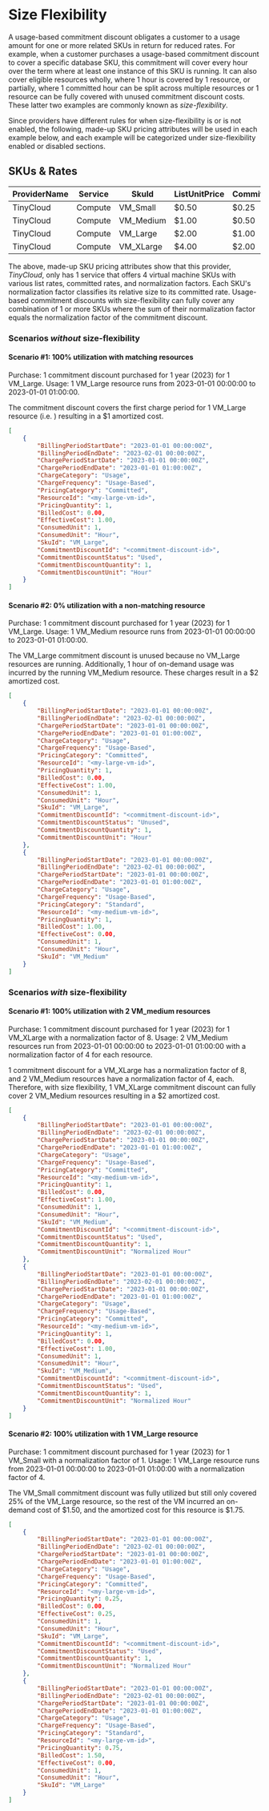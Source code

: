 # Size Flexibility

A usage-based commitment discount obligates a customer to a usage amount for one or more related SKUs in return for reduced rates.  For example, when a customer purchases a usage-based commitment discount to cover a specific database SKU, this commitment will cover every hour over the term where at least one instance of this SKU is running. It can also cover eligible resources wholly, where 1 hour is covered by 1 resource, or partially, where 1 committed hour can be split across multiple resources or 1 resource can be fully covered with unused commitment discount costs. These latter two examples are commonly known as *size-flexibility*.

Since providers have different rules for when size-flexibility is or is not enabled, the following, made-up SKU pricing attributes will be used in each example below, and each example will be categorized under size-flexibility enabled or disabled sections.

## SKUs & Rates

| ProviderName | Service | SkuId     | ListUnitPrice  | CommittedUnitPrice | NormalizationFactor |
| ------------ | ------- | --------- | -------------- | -------------------| ------------------- |
| TinyCloud    | Compute | VM_Small  | $0.50          | $0.25              | 1                   |
| TinyCloud    | Compute | VM_Medium | $1.00          | $0.50              | 2                   |
| TinyCloud    | Compute | VM_Large  | $2.00          | $1.00              | 4                   |
| TinyCloud    | Compute | VM_XLarge | $4.00          | $2.00              | 8                   |

The above, made-up SKU pricing attributes show that this provider, *TinyCloud*, only has 1 service that offers 4 virtual machine SKUs with various list rates, committed rates, and normalization factors. Each SKU's normalization factor classifies its relative size to its committed rate. Usage-based commitment discounts with size-flexibility can fully cover any combination of 1 or more SKUs where the sum of their normalization factor equals the normalization factor of the commitment discount.

### Scenarios *without* size-flexibility

#### Scenario #1: 100% utilization with matching resources

Purchase: 1 commitment discount purchased for 1 year (2023) for 1 VM_Large.
Usage: 1 VM_Large resource runs from 2023-01-01 00:00:00 to 2023-01-01 01:00:00.

The commitment discount covers the first charge period for 1 VM_Large resource (i.e. <my-vm-id>) resulting in a $1 amortized cost.

```json
[
    {
        "BillingPeriodStartDate": "2023-01-01 00:00:00Z",
        "BillingPeriodEndDate": "2023-02-01 00:00:00Z",
        "ChargePeriodStartDate": "2023-01-01 00:00:00Z",
        "ChargePeriodEndDate": "2023-01-01 01:00:00Z",
        "ChargeCategory": "Usage",
        "ChargeFrequency": "Usage-Based",
        "PricingCategory": "Committed",
        "ResourceId": "<my-large-vm-id>",
        "PricingQuantity": 1,
        "BilledCost": 0.00,
        "EffectiveCost": 1.00,
        "ConsumedUnit": 1,
        "ConsumedUnit": "Hour",
        "SkuId": "VM_Large",
        "CommitmentDiscountId": "<commitment-discount-id>",
        "CommitmentDiscountStatus": "Used",
        "CommitmentDiscountQuantity": 1,
        "CommitmentDiscountUnit": "Hour"
    }
]
```

#### Scenario #2: 0% utilization with a non-matching resource

Purchase: 1 commitment discount purchased for 1 year (2023) for 1 VM_Large.
Usage: 1 VM_Medium resource runs from 2023-01-01 00:00:00 to 2023-01-01 01:00:00.

The VM_Large commitment discount is unused because no VM_Large resources are running. Additionally, 1 hour of on-demand usage was incurred by the running VM_Medium resource. These charges result in a $2 amortized cost.

```json
[
    {
        "BillingPeriodStartDate": "2023-01-01 00:00:00Z",
        "BillingPeriodEndDate": "2023-02-01 00:00:00Z",
        "ChargePeriodStartDate": "2023-01-01 00:00:00Z",
        "ChargePeriodEndDate": "2023-01-01 01:00:00Z",
        "ChargeCategory": "Usage",
        "ChargeFrequency": "Usage-Based",
        "PricingCategory": "Committed",
        "ResourceId": "<my-large-vm-id>",
        "PricingQuantity": 1,
        "BilledCost": 0.00,
        "EffectiveCost": 1.00,
        "ConsumedUnit": 1,
        "ConsumedUnit": "Hour",
        "SkuId": "VM_Large",
        "CommitmentDiscountId": "<commitment-discount-id>",
        "CommitmentDiscountStatus": "Unused",
        "CommitmentDiscountQuantity": 1,
        "CommitmentDiscountUnit": "Hour"
    },
    {
        "BillingPeriodStartDate": "2023-01-01 00:00:00Z",
        "BillingPeriodEndDate": "2023-02-01 00:00:00Z",
        "ChargePeriodStartDate": "2023-01-01 00:00:00Z",
        "ChargePeriodEndDate": "2023-01-01 01:00:00Z",
        "ChargeCategory": "Usage",
        "ChargeFrequency": "Usage-Based",
        "PricingCategory": "Standard",
        "ResourceId": "<my-medium-vm-id>",
        "PricingQuantity": 1,
        "BilledCost": 1.00,
        "EffectiveCost": 0.00,
        "ConsumedUnit": 1,
        "ConsumedUnit": "Hour",
        "SkuId": "VM_Medium"
    }
]
```

### Scenarios *with* size-flexibility

#### Scenario #1: 100% utilization with 2 VM_medium resources

Purchase: 1 commitment discount purchased for 1 year (2023) for 1 VM_XLarge with a normalization factor of 8.
Usage: 2 VM_Medium resources run from 2023-01-01 00:00:00 to 2023-01-01 01:00:00 with a normalization factor of 4 for each resource.

1 commitment discount for a VM_XLarge has a normalization factor of 8, and 2 VM_Medium resources have a normalization factor of 4, each. Therefore, with size flexibility, 1 VM_XLarge commitment discount can fully cover 2 VM_Medium resources resulting in a $2 amortized cost.

```json
[
    {
        "BillingPeriodStartDate": "2023-01-01 00:00:00Z",
        "BillingPeriodEndDate": "2023-02-01 00:00:00Z",
        "ChargePeriodStartDate": "2023-01-01 00:00:00Z",
        "ChargePeriodEndDate": "2023-01-01 01:00:00Z",
        "ChargeCategory": "Usage",
        "ChargeFrequency": "Usage-Based",
        "PricingCategory": "Committed",
        "ResourceId": "<my-medium-vm-id>",
        "PricingQuantity": 1,
        "BilledCost": 0.00,
        "EffectiveCost": 1.00,
        "ConsumedUnit": 1,
        "ConsumedUnit": "Hour",
        "SkuId": "VM_Medium",
        "CommitmentDiscountId": "<commitment-discount-id>",
        "CommitmentDiscountStatus": "Used",
        "CommitmentDiscountQuantity": 1,
        "CommitmentDiscountUnit": "Normalized Hour"
    },
    {
        "BillingPeriodStartDate": "2023-01-01 00:00:00Z",
        "BillingPeriodEndDate": "2023-02-01 00:00:00Z",
        "ChargePeriodStartDate": "2023-01-01 00:00:00Z",
        "ChargePeriodEndDate": "2023-01-01 01:00:00Z",
        "ChargeCategory": "Usage",
        "ChargeFrequency": "Usage-Based",
        "PricingCategory": "Committed",
        "ResourceId": "<my-medium-vm-id>",
        "PricingQuantity": 1,
        "BilledCost": 0.00,
        "EffectiveCost": 1.00,
        "ConsumedUnit": 1,
        "ConsumedUnit": "Hour",
        "SkuId": "VM_Medium",
        "CommitmentDiscountId": "<commitment-discount-id>",
        "CommitmentDiscountStatus": "Used",
        "CommitmentDiscountQuantity": 1,
        "CommitmentDiscountUnit": "Normalized Hour"
    }
]
```

#### Scenario #2: 100% utilization with 1 VM_Large resource

Purchase: 1 commitment discount purchased for 1 year (2023) for 1 VM_Small with a normalization factor of 1.
Usage: 1 VM_Large resource runs from 2023-01-01 00:00:00 to 2023-01-01 01:00:00 with a normalization factor of 4.

The VM_Small commitment discount was fully utilized but still only covered 25% of the VM_Large resource, so the rest of the VM incurred an on-demand cost of $1.50, and the amortized cost for this resource is $1.75.

```json
[
    {
        "BillingPeriodStartDate": "2023-01-01 00:00:00Z",
        "BillingPeriodEndDate": "2023-02-01 00:00:00Z",
        "ChargePeriodStartDate": "2023-01-01 00:00:00Z",
        "ChargePeriodEndDate": "2023-01-01 01:00:00Z",
        "ChargeCategory": "Usage",
        "ChargeFrequency": "Usage-Based",
        "PricingCategory": "Committed",
        "ResourceId": "<my-large-vm-id>",
        "PricingQuantity": 0.25,
        "BilledCost": 0.00,
        "EffectiveCost": 0.25,
        "ConsumedUnit": 1,
        "ConsumedUnit": "Hour",
        "SkuId": "VM_Large",
        "CommitmentDiscountId": "<commitment-discount-id>",
        "CommitmentDiscountStatus": "Used",
        "CommitmentDiscountQuantity": 1,
        "CommitmentDiscountUnit": "Normalized Hour"
    },
    {
        "BillingPeriodStartDate": "2023-01-01 00:00:00Z",
        "BillingPeriodEndDate": "2023-02-01 00:00:00Z",
        "ChargePeriodStartDate": "2023-01-01 00:00:00Z",
        "ChargePeriodEndDate": "2023-01-01 01:00:00Z",
        "ChargeCategory": "Usage",
        "ChargeFrequency": "Usage-Based",
        "PricingCategory": "Standard",
        "ResourceId": "<my-large-vm-id>",
        "PricingQuantity": 0.75,
        "BilledCost": 1.50,
        "EffectiveCost": 0.00,
        "ConsumedUnit": 1,
        "ConsumedUnit": "Hour",
        "SkuId": "VM_Large"
    }
]
```

